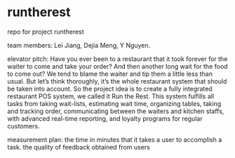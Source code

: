 # runtherest
repo for project runtherest

team members: Lei Jiang, Dejia Meng, Y Nguyen.

elevator pitch: 
    Have you ever been to a restaurant that it took forever for the waiter to come and take your order? And then another long wait for the food to come out? 
    We tend to blame the waiter and tip them a little less than usual. But let’s think thoroughly, it’s the whole restaurant system that should be taken into account. So the project idea is to create a fully integrated restaurant POS system, we called it Run the Rest. 
    This system fulfills all tasks from taking wait-lists, estimating wait time, organizing tables, taking and tracking order, communicating between the waiters and kitchen staffs, with advanced real-time reporting, and loyalty programs for regular customers.

measurement plan: 
   the time in minutes that it takes a user to accomplish a task. 
   the quality of feedback obtained from users
